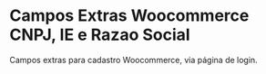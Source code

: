 # Campos Extras Woocommerce CNPJ, IE e Razao Social
Campos extras para cadastro Woocommerce, via página de login.
